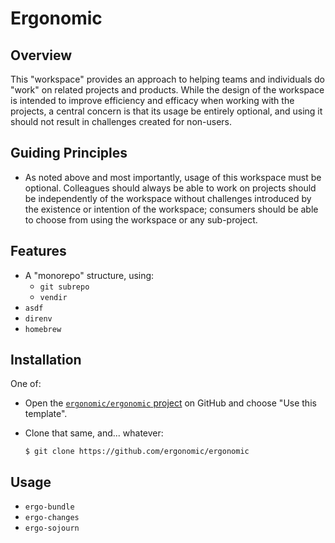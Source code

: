 # Ergonomic

## Overview

This "workspace" provides an approach to helping teams and individuals do "work" on related projects and products. While the design of the workspace is intended to improve efficiency and efficacy when working with the projects, a central concern is that its usage be entirely optional, and using it should not result in challenges created for non-users.

## Guiding Principles

- As noted above and most importantly, usage of this workspace must be optional. Colleagues should always be able to work on projects should be independently of the workspace without challenges introduced by the existence or intention of the workspace; consumers should be able to choose from using the workspace or any sub-project.

## Features

- A "monorepo" structure, using:
  - `git subrepo`
  - `vendir`
- `asdf`
- `direnv`
- `homebrew`

## Installation

One of:

- Open the [`ergonomic/ergonomic` project](https://github.com/ergonomic/ergonomic) on GitHub and choose "Use this template".
- Clone that same, and... whatever:

  ```shell
  $ git clone https://github.com/ergonomic/ergonomic
  ```

## Usage

- `ergo-bundle`
- `ergo-changes`
- `ergo-sojourn`

